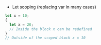 * Let scoping (replacing var in many cases)

```js
let x = 10;
{
  let x = 20;
  // Inside the block x can be redefined
}
// Outside of the scoped block x = 10
```
